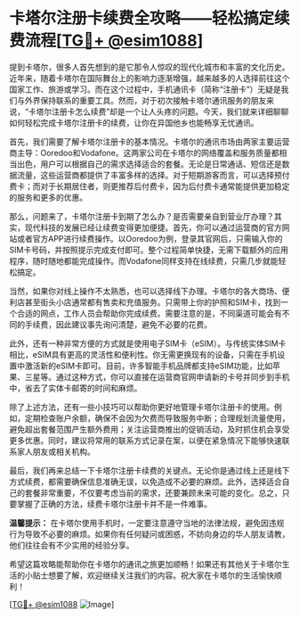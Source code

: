 # 卡塔尔注册卡续费全攻略——轻松搞定续费流程[[TG💪+ @esim1088](https://t.me/s/esim1088)]

提到卡塔尔，很多人首先想到的是它那令人惊叹的现代化城市和丰富的文化历史。近年来，随着卡塔尔在国际舞台上的影响力逐渐增强，越来越多的人选择前往这个国家工作、旅游或学习。而在这个过程中，手机通讯卡（简称“注册卡”）无疑是我们与外界保持联系的重要工具。然而，对于初次接触卡塔尔通讯服务的朋友来说，“卡塔尔注册卡怎么续费”却是一个让人头疼的问题。今天，我们就来详细聊聊如何轻松完成卡塔尔注册卡的续费，让你在异国他乡也能畅享无忧通讯。

首先，我们需要了解卡塔尔注册卡的基本情况。卡塔尔的通讯市场由两家主要运营商主导：Ooredoo和Vodafone。这两家公司在卡塔尔的网络覆盖和服务质量都相当出色，用户可以根据自己的需求选择适合的套餐。无论是日常通话、短信还是数据流量，这些运营商都提供了丰富多样的选择。对于短期游客而言，可以选择预付费卡；而对于长期居住者，则更推荐后付费卡，因为后付费卡通常能提供更加稳定的服务和更多的优惠。

那么，问题来了，卡塔尔注册卡到期了怎么办？是否需要亲自到营业厅办理？其实，现代科技的发展已经让续费变得更加便捷。首先，你可以通过运营商的官方网站或者官方APP进行续费操作。以Ooredoo为例，登录其官网后，只需输入你的SIM卡号码，并按照提示完成支付即可。整个过程简单快捷，无需下载额外的应用程序，随时随地都能完成操作。而Vodafone同样支持在线续费，只需几步就能轻松搞定。

当然，如果你对线上操作不太熟悉，也可以选择线下办理。卡塔尔的各大商场、便利店甚至街头小店通常都有售卖和充值服务。只需带上你的护照和SIM卡，找到一个合适的网点，工作人员会帮助你完成续费。需要注意的是，不同渠道可能会有不同的手续费，因此建议事先询问清楚，避免不必要的花费。

此外，还有一种非常方便的方式就是使用电子SIM卡（eSIM）。与传统实体SIM卡相比，eSIM具有更高的灵活性和便利性。你无需更换现有的设备，只需在手机设置中激活新的eSIM卡即可。目前，许多智能手机品牌都支持eSIM功能，比如苹果、三星等。通过这种方式，你可以直接在运营商官网申请新的卡号并同步到手机中，省去了实体卡邮寄的时间和麻烦。

除了上述方法，还有一些小技巧可以帮助你更好地管理卡塔尔注册卡的使用。例如，定期检查账户余额，确保不会因为欠费而导致服务中断；合理规划流量使用，避免超出套餐范围产生额外费用；关注运营商推出的促销活动，及时抓住机会享受更多优惠。同时，建议将常用的联系方式记录在案，以便在紧急情况下能够快速联系家人朋友或相关机构。

最后，我们再来总结一下卡塔尔注册卡续费的关键点。无论你是通过线上还是线下方式续费，都需要确保信息准确无误，以免造成不必要的麻烦。此外，选择适合自己的套餐非常重要，不仅要考虑当前的需求，还要兼顾未来可能的变化。总之，只要掌握了正确的方法，续费卡塔尔注册卡并不是一件难事。

**温馨提示：** 在卡塔尔使用手机时，一定要注意遵守当地的法律法规，避免因违规行为导致不必要的麻烦。如果你有任何疑问或困惑，不妨向身边的华人朋友请教，他们往往会有不少实用的经验分享。

希望这篇攻略能帮助你在卡塔尔的通讯之旅更加顺畅！如果还有其他关于卡塔尔生活的小贴士想要了解，欢迎继续关注我们的内容。祝大家在卡塔尔的生活愉快顺利！

[[TG💪+ @esim1088](https://t.me/s/esim1088) ![Image](https://i.postimg.cc/4NQfJmqS/Snipaste-2025-05-13-00-14-12.png)]